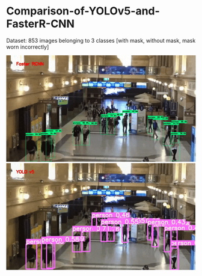 # Comparison-of-YOLOv5-and-FasterR-CNN

Dataset: 853 images belonging to 3 classes [with mask, without mask, mask worn incorrectly]

![alt text](https://github.com/IreneOO/Comparison-of-YOLOv5-and-FasterR-CNN/blob/main/FasterRCNN.gif)
![alt text](https://github.com/IreneOO/Comparison-of-YOLOv5-and-FasterR-CNN/blob/main/YOLOv5.gif?raw=true)






